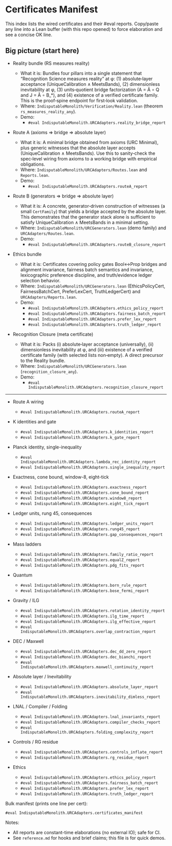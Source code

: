 # Certificates Manifest

This index lists the wired certificates and their #eval reports. Copy/paste any line into a Lean buffer (with this repo opened) to force elaboration and see a concise OK line.

## Big picture (start here)

- Reality bundle (RS measures reality)
  - What it is: Bundles four pillars into a single statement that “Recognition Science measures reality” at φ: (1) absolute‑layer acceptance (UniqueCalibration ∧ MeetsBands), (2) dimensionless inevitability at φ, (3) units‑quotient bridge factorization (A = Ã ∘ Q and J = Ã ∘ B_*), and (4) existence of a verified certificate family. This is the proof‑spine endpoint for first‑look validation.
  - Where: `IndisputableMonolith/Verification/Reality.lean` (theorem `rs_measures_reality_any`).
  - Demo:
    - `#eval IndisputableMonolith.URCAdapters.reality_bridge_report`

- Route A (axioms ⇒ bridge ⇒ absolute layer)
  - What it is: A minimal bridge obtained from axioms (URC Minimal), plus generic witnesses that the absolute layer accepts (UniqueCalibration ∧ MeetsBands). Use this to sanity‑check the spec‑level wiring from axioms to a working bridge with empirical obligations.
  - Where: `IndisputableMonolith/URCAdapters/Routes.lean` and `Reports.lean`.
  - Demo:
    - `#eval IndisputableMonolith.URCAdapters.routeA_report`

- Route B (generators ⇒ bridge ⇒ absolute layer)
  - What it is: A concrete, generator‑driven construction of witnesses (a small `CertFamily`) that yields a bridge accepted by the absolute layer. This demonstrates that the generator stack alone is sufficient to satisfy UniqueCalibration ∧ MeetsBands in a minimal setting.
  - Where: `IndisputableMonolith/URCGenerators.lean` (demo family) and `URCAdapters/Routes.lean`.
  - Demo:
    - `#eval IndisputableMonolith.URCAdapters.routeB_closure_report`

- Ethics bundle
  - What it is: Certificates covering policy gates Bool↔Prop bridges and alignment invariance, fairness batch semantics and invariance, lexicographic preference discipline, and truth/evidence ledger selection behavior.
  - Where: `IndisputableMonolith/URCGenerators.lean` (EthicsPolicyCert, FairnessBatchCert, PreferLexCert, TruthLedgerCert) and `URCAdapters/Reports.lean`.
  - Demo:
    - `#eval IndisputableMonolith.URCAdapters.ethics_policy_report`
    - `#eval IndisputableMonolith.URCAdapters.fairness_batch_report`
    - `#eval IndisputableMonolith.URCAdapters.prefer_lex_report`
    - `#eval IndisputableMonolith.URCAdapters.truth_ledger_report`

- Recognition Closure (meta certificate)
  - What it is: Packs (i) absolute‑layer acceptance (universally), (ii) dimensionless inevitability at φ, and (iii) existence of a verified certificate family (with selected lists non‑empty). A direct precursor to the Reality bundle.
  - Where: `IndisputableMonolith/URCGenerators.lean` (`recognition_closure_any`).
  - Demo:
    - `#eval IndisputableMonolith.URCAdapters.recognition_closure_report`

---

- Route A wiring
  - `#eval IndisputableMonolith.URCAdapters.routeA_report`
- K identities and gate
  - `#eval IndisputableMonolith.URCAdapters.k_identities_report`
  - `#eval IndisputableMonolith.URCAdapters.k_gate_report`
- Planck identity, single-inequality
  - `#eval IndisputableMonolith.URCAdapters.lambda_rec_identity_report`
  - `#eval IndisputableMonolith.URCAdapters.single_inequality_report`
- Exactness, cone bound, window-8, eight-tick
  - `#eval IndisputableMonolith.URCAdapters.exactness_report`
  - `#eval IndisputableMonolith.URCAdapters.cone_bound_report`
  - `#eval IndisputableMonolith.URCAdapters.window8_report`
  - `#eval IndisputableMonolith.URCAdapters.eight_tick_report`
- Ledger units, rung 45, consequences
  - `#eval IndisputableMonolith.URCAdapters.ledger_units_report`
  - `#eval IndisputableMonolith.URCAdapters.rung45_report`
  - `#eval IndisputableMonolith.URCAdapters.gap_consequences_report`
- Mass ladders
  - `#eval IndisputableMonolith.URCAdapters.family_ratio_report`
  - `#eval IndisputableMonolith.URCAdapters.equalZ_report`
  - `#eval IndisputableMonolith.URCAdapters.pdg_fits_report`
- Quantum
  - `#eval IndisputableMonolith.URCAdapters.born_rule_report`
  - `#eval IndisputableMonolith.URCAdapters.bose_fermi_report`
- Gravity / ILG
  - `#eval IndisputableMonolith.URCAdapters.rotation_identity_report`
  - `#eval IndisputableMonolith.URCAdapters.ilg_time_report`
  - `#eval IndisputableMonolith.URCAdapters.ilg_effective_report`
  - `#eval IndisputableMonolith.URCAdapters.overlap_contraction_report`
- DEC / Maxwell
  - `#eval IndisputableMonolith.URCAdapters.dec_dd_zero_report`
  - `#eval IndisputableMonolith.URCAdapters.dec_bianchi_report`
  - `#eval IndisputableMonolith.URCAdapters.maxwell_continuity_report`
- Absolute layer / Inevitability
  - `#eval IndisputableMonolith.URCAdapters.absolute_layer_report`
  - `#eval IndisputableMonolith.URCAdapters.inevitability_dimless_report`
- LNAL / Compiler / Folding
  - `#eval IndisputableMonolith.URCAdapters.lnal_invariants_report`
  - `#eval IndisputableMonolith.URCAdapters.compiler_checks_report`
  - `#eval IndisputableMonolith.URCAdapters.folding_complexity_report`
- Controls / RG residue
  - `#eval IndisputableMonolith.URCAdapters.controls_inflate_report`
  - `#eval IndisputableMonolith.URCAdapters.rg_residue_report`

- Ethics
  - `#eval IndisputableMonolith.URCAdapters.ethics_policy_report`
  - `#eval IndisputableMonolith.URCAdapters.fairness_batch_report`
  - `#eval IndisputableMonolith.URCAdapters.prefer_lex_report`
  - `#eval IndisputableMonolith.URCAdapters.truth_ledger_report`

Bulk manifest (prints one line per cert):

```lean
#eval IndisputableMonolith.URCAdapters.certificates_manifest
```

Notes:
- All reports are constant-time elaborations (no external IO); safe for CI.
- See `reference.md` for hooks and brief claims; this file is for quick demos.
